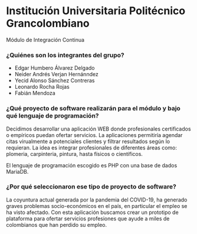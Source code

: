 # Institución Universitaria Politécnico Grancolombiano

Módulo de Integración Continua

<h3>¿Quiénes son los integrantes del grupo?</h3> 
<ul>
<li>Edgar Humbero Álvarez Delgado</li>
<li>Neider Andrés Verjan Hernánndez</li>
<li>Yecid Alonso Sánchez Contreras</li>
<li>Leonardo Rocha Rojas</li>
<li>Fabián Mendoza</li>
</ul>

<h3>¿Qué proyecto de software realizarán para el módulo y bajo qué lenguaje de programación?</h3>

Decidimos desarrollar una aplicación WEB donde profesionales certificados o empíricos puedan ofertar servicios. La aplicaciones permitiría agendar citas virualmente a potenciales clientes y filtrar resultados según lo requieran. La idea es integrar profesionales de diferentes áreas como: plomeria, carpinteria, pintura, hasta físicos  o científicos.

El lenguaje de programación escogido es PHP con una base de dados MariaDB.

<h3>¿Por qué seleccionaron ese tipo de proyecto de software?</h3>

La coyuntura actual generada por la pandemia del COVID-19, ha generado graves problemas socio-económicos en el país, en particular el empleo se ha visto afectado. Con esta aplicación buscamos crear un prototipo de plataforma para ofertar servicios profesiones que ayude a miles de colombianos que han perdido su empleo.
